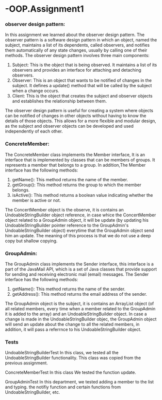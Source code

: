 # -OOP.Assignment1

### observer design pattern:

In this assignment we learned about the observer design pattern.
The observer pattern is a software design pattern in which an object, named the subject, maintains a list of its dependents,
called observers, and notifies them automatically of any state changes, usually by calling one of their methods.
The observer design pattern involves three main components:
1. Subject: This is the object that is being observed. It maintains a list of its observers and provides an
interface for attaching and detaching observers.
2. Observer: This is an object that wants to be notified of changes in the subject. It defines a update() method
that will be called by the subject when a change occurs.
3. Client: This is the object that creates the subject and observer objects and establishes the relationship between them.

The observer design pattern is useful for creating a system where objects can be notified of changes in other objects
without having to know the details of those objects. This allows for a more flexible and modular design,
as the subject and observer objects can be developed and used independently of each other.

### ConcreteMember:
The ConcreteMember class implements the Member interface, It is an interface that is implemented by classes that can be
members of groups. It represents a member that belongs to a group. 
In addition,The Member interface has the following methods:
1. getName(): This method returns the name of the member.
2. getGroup(): This method returns the group to which the member belongs.
3. isActive(): This method returns a boolean value indicating whether the member is active or not.

The ConcertMember object is the observe, it is contains an UndoableStringBuilder object reference, in case whice the ConcertMember object
related to a GroupAdmin object, it will be update (by updating his UndoableStringBuilder pointer reference to the GroupAdmin's 
UndoableStringBuilder object) everytime that the GroupAdmin object send him an update.
The meaning of this process is that we do not use a deep copy  but shallow copying.

### GroupAdmin:
The GroupAdmin class implements the Sender interface, this interface is a part of the JavaMail API, which is a set of Java classes that
provide support for sending and receiving electronic mail (email) messages.
The Sender interface has the following methods:
1. getName(): This method returns the name of the sender.
2. getAddress(): This method returns the email address of the sender.

The GroupAdmin object is the subject, it is contains an ArrayList object (of all related members, every time when a member related to the
GroupAdmin it is added to the array) and an UndoableStringBuilder object.
In case a change is made in the UndoableStringBuilder objec, the GroupAdmin object will send an update about the change to all the related members, 
in addition, it will pass a referrnce to his UndoableStringBuilder object.

### Tests

UndoableStringBuilderTest
In this class, we tested all the UndoableStringBuilder functionality.
This class was copied from the previous assignment.

ConcreteMemberTest
In this class We tested the function update.

GroupAdminTest
In this department, we tested adding a member to the list and typing.
the notifiy function and certain functions from UndoableStringBuilder, etc.



